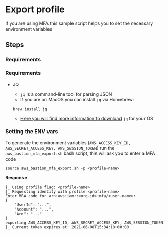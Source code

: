 # Export profile

If you are using MFA this sample script helps you to set the necessary environment variables

## Steps

### Requirements

### Requirements

* JQ
    * `jq` is a command-line tool for parsing JSON
    * If you are on MacOS you can install `jq` via Homebrew:

    ```
    brew install jq
    ```
    * [Here you will find more information to download](https://stedolan.github.io/jq/download/) `jq` for your OS

### Setting the ENV vars

To generate the environment variables (`AWS_ACCESS_KEY_ID, AWS_SECRET_ACCESS_KEY, AWS_SESSION_TOKEN`) run the `aws_bastion_mfa_export.sh` bash script, this will ask you to enter a MFA code

```
source aws_bastion_mfa_export.sh -p <profile-name>
```

**Response**

```
|_ Using profile flag: <profile-name>
|_ Requesting identity with profile <profile-name>
Enter MFA code for arn:aws:iam::<org-id>:mfa/<user-name>:
{
    "UserId": "...",
    "Account": "...",
    "Arn": "..."
}
exporting AWS_ACCESS_KEY_ID, AWS_SECRET_ACCESS_KEY, AWS_SESSION_TOKEN
|_ Current token expires at: 2021-06-08T15:34:18+00:00
```


